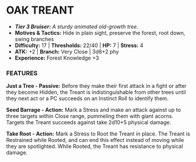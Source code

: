 # OAK TREANT

- ***Tier 3 Bruiser:*** *A sturdy animated old-growth tree.*
- **Motives & Tactics:** Hide in plain sight, preserve the forest, root down, swing branches
- **Difficulty:** 17 | **Thresholds:** 22/40 | **HP:** 7 | **Stress:** 4
- **ATK:** +2 | **Branch:** Very Close | 3d8+2 phy
- **Experience:** Forest Knowledge +3

### FEATURES

**Just a Tree - Passive:** Before they make their first attack in a fight or after they become Hidden, the Treant is indistinguishable from other trees until they next act or a PC succeeds on an Instinct Roll to identify them.

**Seed Barrage - Action:** Mark a Stress and make an attack against up to three targets within Close range, pummeling them with giant acorns. Targets the Treant succeeds against take 2d10+5 physical damage.

**Take Root - Action:** Mark a Stress to Root the Treant in place. The Treant is Restrained while Rooted, and can end this effect instead of moving while they are spotlighted. While Rooted, the Treant has resistance to physical damage.
